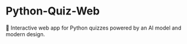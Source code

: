# Python-Quiz-Web
🧠 Interactive web app for Python quizzes powered by an AI model and modern design.
